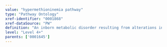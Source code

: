 ```yaml
---
value: "hypermethioninemia pathway"
type: "Pathway Ontology"
xref-identifier: "0001868"
xref-dataSource: "PW"
definition: "An inborn metabolic disorder resulting from alterations in the methionine cycle/metabolic pathway."
level: "Level 4+"
parents: ['0001645']
---
```

